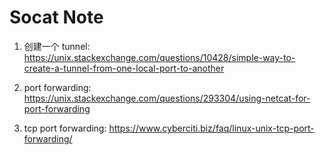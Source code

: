 # Socat Note

1. 创建一个 tunnel: <https://unix.stackexchange.com/questions/10428/simple-way-to-create-a-tunnel-from-one-local-port-to-another>

1. port forwarding: <https://unix.stackexchange.com/questions/293304/using-netcat-for-port-forwarding>

1. tcp port forwarding: <https://www.cyberciti.biz/faq/linux-unix-tcp-port-forwarding/>